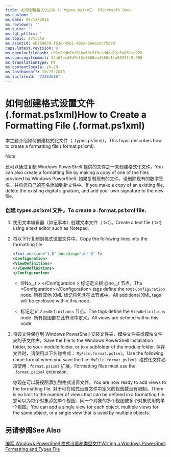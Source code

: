 ```yaml
---
title: 如何创建格式化文件（. types.ps1xml） |Microsoft Docs
ms.custom: ''
ms.date: 09/13/2016
ms.reviewer: ''
ms.suite: ''
ms.tgt_pltfrm: ''
ms.topic: article
ms.assetid: eb568878-f63e-4561-98e2-16ee2ac7559d
caps.latest.revision: 8
ms.openlocfilehash: e97e9ddb1bf81ba66e5f3cedddd22e3a861ce228
ms.sourcegitcommit: 52a67bcd9d7bf3e8600ea4302d1fa8970ff9c998
ms.translationtype: MT
ms.contentlocale: zh-CN
ms.lasthandoff: 10/15/2019
ms.locfileid: "72363616"
---
```

# <a name="how-to-create-a-formatting-file-formatps1xml"></a><span data-ttu-id="54f0b-102">如何创建格式设置文件 (.format.ps1xml)</span><span class="sxs-lookup"><span data-stu-id="54f0b-102">How to Create a Formatting File (.format.ps1xml)</span></span>

<span data-ttu-id="54f0b-103">本主题介绍如何创建格式化文件（. types.ps1xml）。</span><span class="sxs-lookup"><span data-stu-id="54f0b-103">This topic describes how to create a formatting file (.format.ps1xml).</span></span>

> [!NOTE]
> <span data-ttu-id="54f0b-104">还可以通过复制 Windows PowerShell 提供的文件之一来创建格式化文件。</span><span class="sxs-lookup"><span data-stu-id="54f0b-104">You can also create a formatting file by making a copy of one of the files provided by Windows PowerShell.</span></span> <span data-ttu-id="54f0b-105">如果复制现有的文件，请删除现有的数字签名，并将您自己的签名添加到新文件中。</span><span class="sxs-lookup"><span data-stu-id="54f0b-105">If you make a copy of an existing file, delete the existing digital signature, and add your own signature to the new file.</span></span>

### <a name="to-create-a-formatps1xml-file"></a><span data-ttu-id="54f0b-106">创建 types.ps1xml 文件。</span><span class="sxs-lookup"><span data-stu-id="54f0b-106">To create a .format.ps1xml file.</span></span>

1. <span data-ttu-id="54f0b-107">使用文本编辑器（如记事本）创建文本文件（.txt）。</span><span class="sxs-lookup"><span data-stu-id="54f0b-107">Create a text file (.txt) using a text editor such as Notepad.</span></span>

2. <span data-ttu-id="54f0b-108">将以下行复制到格式设置文件中。</span><span class="sxs-lookup"><span data-stu-id="54f0b-108">Copy the following lines into the formatting file.</span></span>

   ```xml
   <?xml version="1.0" encoding="utf-8" ?>
   <Configuration>
   <ViewDefinitions>
   </ViewDefinitions>
   </Configuration>
   ```

   - <span data-ttu-id="54f0b-109">@No__t > \</Configuration > 标记定义根 @no__t 节点。</span><span class="sxs-lookup"><span data-stu-id="54f0b-109">The \<Configuration>\</Configuration> tags define the root `Configuration` node.</span></span> <span data-ttu-id="54f0b-110">所有其他 XML 标记将包含在此节点中。</span><span class="sxs-lookup"><span data-stu-id="54f0b-110">All additional XML tags will be enclosed within this node.</span></span>

   - <span data-ttu-id="54f0b-111"><ViewDefinitions></ViewDefinitions>标记定义 `ViewDefinitions` 节点。</span><span class="sxs-lookup"><span data-stu-id="54f0b-111">The <ViewDefinitions></ViewDefinitions> tags define the `ViewDefinitions` node.</span></span> <span data-ttu-id="54f0b-112">所有视图都在此节点中定义。</span><span class="sxs-lookup"><span data-stu-id="54f0b-112">All views are defined within this node.</span></span>

3. <span data-ttu-id="54f0b-113">将该文件保存到 Windows PowerShell 安装文件夹、模块文件夹或模块文件夹的子文件夹。</span><span class="sxs-lookup"><span data-stu-id="54f0b-113">Save the file to the Windows PowerShell installation folder, to your module folder, or to a subfolder of the module folder.</span></span> <span data-ttu-id="54f0b-114">保存文件时，请使用以下名称格式： `MyFile.format.ps1xml`。</span><span class="sxs-lookup"><span data-stu-id="54f0b-114">Use the following name format when you save the file:  `MyFile.format.ps1xml`.</span></span> <span data-ttu-id="54f0b-115">格式化文件必须使用 `.format.ps1xml` 扩展。</span><span class="sxs-lookup"><span data-stu-id="54f0b-115">Formatting files must use the `.format.ps1xml` extension.</span></span>

   <span data-ttu-id="54f0b-116">你现在可以将视图添加到格式设置文件。</span><span class="sxs-lookup"><span data-stu-id="54f0b-116">You are now ready to add views to the formatting file.</span></span> <span data-ttu-id="54f0b-117">对于可在格式设置文件中定义的视图数没有限制。</span><span class="sxs-lookup"><span data-stu-id="54f0b-117">There is no limit to the number of views that can be defined in a formatting file.</span></span> <span data-ttu-id="54f0b-118">您可以为每个对象添加单个视图、同一个对象的多个视图或多个对象使用的单个视图。</span><span class="sxs-lookup"><span data-stu-id="54f0b-118">You can add a single view for each object, multiple views for the same object, or a single view that is used by multiple objects.</span></span>

## <a name="see-also"></a><span data-ttu-id="54f0b-119">另请参阅</span><span class="sxs-lookup"><span data-stu-id="54f0b-119">See Also</span></span>

[<span data-ttu-id="54f0b-120">编写 Windows PowerShell 格式设置和类型文件</span><span class="sxs-lookup"><span data-stu-id="54f0b-120">Writing a Windows PowerShell Formatting and Types File</span></span>](./writing-a-powershell-formatting-file.md)
